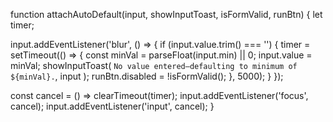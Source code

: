 function attachAutoDefault(input, showInputToast, isFormValid, runBtn) {
  let timer;

  input.addEventListener('blur', () => {
    if (input.value.trim() === '') {
      timer = setTimeout(() => {
        const minVal = parseFloat(input.min) || 0;
        input.value = minVal;
        showInputToast(
          `No value entered—defaulting to minimum of ${minVal}.`,
          input
        );
        runBtn.disabled = !isFormValid();
      }, 5000);
    }
  });

  const cancel = () => clearTimeout(timer);
  input.addEventListener('focus', cancel);
  input.addEventListener('input',  cancel);
}
